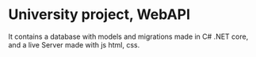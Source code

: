 # University project, WebAPI
It contains a database with models and migrations made in C# .NET core, and a live Server made with js html, css.
